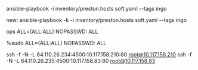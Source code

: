 ansible-playbook -i inventory/preston.hosts soft.yaml --tags ingo 

new: ansible-playbook -k -i inventory/preston.hosts soft.yaml --tags ingo 

ops     ALL=(ALL:ALL) NOPASSWD: ALL

%sudo     ALL=(ALL:ALL) NOPASSWD: ALL


ssh -f -N -L 64.110.26.234:4500:10.117.158.210:80 root@10.117.158.210
ssh -f -N -L 64.110.26.235:4500:10.117.158.83:80 root@10.117.158.83
